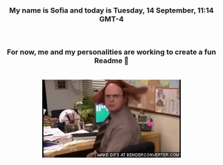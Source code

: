 


<div align="center">
<h3 >My name is Sofia and today is Tuesday, 14 September, 11:14 GMT-4</h3><br>
<h3 >For now, me and my personalities are working to create a fun Readme 👋
</h3><br>
<img src='img/dwight.gif' alt='working...'/>
</div>
